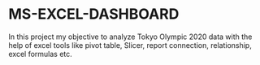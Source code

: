 # MS-EXCEL-DASHBOARD
In this project my objective to analyze Tokyo Olympic 2020 data with the help of excel tools like pivot table, Slicer, report connection, relationship, excel formulas etc.
